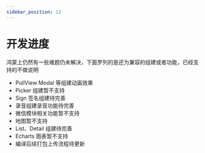 ```yaml
---
sidebar_position: 12
---
```


# 开发进度

鸿蒙上仍然有一些难题仍未解决，下面罗列的是还为兼容的组建或者功能，已经支持的不做说明

- PullView Modal 等组建动画效果
- Picker 组建暂不支持
- Sign 签名组建待完善
- 录音组建录音功能待完善
- 微信模块相关功能暂不支持
- 地图暂不支持
- List、Detail 组建待完善
- Echarts 图表暂不支持
- 编译后续打包上传流程待更新